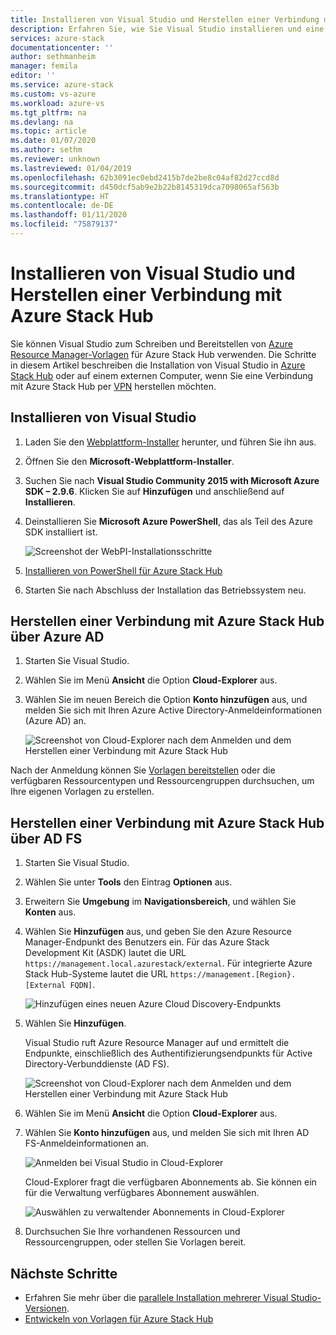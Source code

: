 ```yaml
---
title: Installieren von Visual Studio und Herstellen einer Verbindung mit Azure Stack Hub | Microsoft-Dokumentation
description: Erfahren Sie, wie Sie Visual Studio installieren und eine Verbindung mit Azure Stack Hub herstellen.
services: azure-stack
documentationcenter: ''
author: sethmanheim
manager: femila
editor: ''
ms.service: azure-stack
ms.custom: vs-azure
ms.workload: azure-vs
ms.tgt_pltfrm: na
ms.devlang: na
ms.topic: article
ms.date: 01/07/2020
ms.author: sethm
ms.reviewer: unknown
ms.lastreviewed: 01/04/2019
ms.openlocfilehash: 62b3091ec0ebd2415b7de2be8c04af82d27ccd8d
ms.sourcegitcommit: d450dcf5ab9e2b22b8145319dca7098065af563b
ms.translationtype: HT
ms.contentlocale: de-DE
ms.lasthandoff: 01/11/2020
ms.locfileid: "75879137"
---
```

# <a name="install-visual-studio-and-connect-to-azure-stack-hub"></a>Installieren von Visual Studio und Herstellen einer Verbindung mit Azure Stack Hub

Sie können Visual Studio zum Schreiben und Bereitstellen von [Azure Resource Manager-Vorlagen](azure-stack-arm-templates.md) für Azure Stack Hub verwenden. Die Schritte in diesem Artikel beschreiben die Installation von Visual Studio in [Azure Stack Hub](../asdk/asdk-connect.md#connect-to-azure-stack-using-rdp) oder auf einem externen Computer, wenn Sie eine Verbindung mit Azure Stack Hub per [VPN](../asdk/asdk-connect.md#connect-to-azure-stack-using-vpn) herstellen möchten.

## <a name="install-visual-studio"></a>Installieren von Visual Studio

1. Laden Sie den [Webplattform-Installer](https://www.microsoft.com/web/downloads/platform.aspx) herunter, und führen Sie ihn aus.  

2. Öffnen Sie den **Microsoft-Webplattform-Installer**.

3. Suchen Sie nach **Visual Studio Community 2015 with Microsoft Azure SDK – 2.9.6**. Klicken Sie auf **Hinzufügen** und anschließend auf **Installieren**.

4. Deinstallieren Sie **Microsoft Azure PowerShell**, das als Teil des Azure SDK installiert ist.

    ![Screenshot der WebPI-Installationsschritte](./media/azure-stack-install-visual-studio/image1.png)

5. [Installieren von PowerShell für Azure Stack Hub](../operator/azure-stack-powershell-install.md)

6. Starten Sie nach Abschluss der Installation das Betriebssystem neu.

## <a name="connect-to-azure-stack-hub-with-azure-ad"></a>Herstellen einer Verbindung mit Azure Stack Hub über Azure AD

1. Starten Sie Visual Studio.

2. Wählen Sie im Menü **Ansicht** die Option **Cloud-Explorer** aus.

3. Wählen Sie im neuen Bereich die Option **Konto hinzufügen** aus, und melden Sie sich mit Ihren Azure Active Directory-Anmeldeinformationen (Azure AD) an.  

    ![Screenshot von Cloud-Explorer nach dem Anmelden und dem Herstellen einer Verbindung mit Azure Stack Hub](./media/azure-stack-install-visual-studio/image2.png)

Nach der Anmeldung können Sie [Vorlagen bereitstellen](azure-stack-deploy-template-visual-studio.md) oder die verfügbaren Ressourcentypen und Ressourcengruppen durchsuchen, um Ihre eigenen Vorlagen zu erstellen.  

## <a name="connect-to-azure-stack-hub-with-ad-fs"></a>Herstellen einer Verbindung mit Azure Stack Hub über AD FS

1. Starten Sie Visual Studio.

2. Wählen Sie unter **Tools** den Eintrag **Optionen** aus.

3. Erweitern Sie **Umgebung** im **Navigationsbereich**, und wählen Sie **Konten** aus.

4. Wählen Sie **Hinzufügen** aus, und geben Sie den Azure Resource Manager-Endpunkt des Benutzers ein. Für das Azure Stack Development Kit (ASDK) lautet die URL `https://management.local.azurestack/external`.  Für integrierte Azure Stack Hub-Systeme lautet die URL `https://management.[Region}.[External FQDN]`.

    ![Hinzufügen eines neuen Azure Cloud Discovery-Endpunkts](./media/azure-stack-install-visual-studio/image5.png)

5. Wählen Sie **Hinzufügen**.  

    Visual Studio ruft Azure Resource Manager auf und ermittelt die Endpunkte, einschließlich des Authentifizierungsendpunkts für Active Directory-Verbunddienste (AD FS).

    ![Screenshot von Cloud-Explorer nach dem Anmelden und dem Herstellen einer Verbindung mit Azure Stack Hub](./media/azure-stack-install-visual-studio/image6.png)

6. Wählen Sie im Menü **Ansicht** die Option **Cloud-Explorer** aus.

7. Wählen Sie **Konto hinzufügen** aus, und melden Sie sich mit Ihren AD FS-Anmeldeinformationen an.  

    ![Anmelden bei Visual Studio in Cloud-Explorer](./media/azure-stack-install-visual-studio/image7.png)

    Cloud-Explorer fragt die verfügbaren Abonnements ab. Sie können ein für die Verwaltung verfügbares Abonnement auswählen.

    ![Auswählen zu verwaltender Abonnements in Cloud-Explorer](./media/azure-stack-install-visual-studio/image8.png)

8. Durchsuchen Sie Ihre vorhandenen Ressourcen und Ressourcengruppen, oder stellen Sie Vorlagen bereit.

## <a name="next-steps"></a>Nächste Schritte

- Erfahren Sie mehr über die [parallele Installation mehrerer Visual Studio-Versionen](/visualstudio/install/install-visual-studio-versions-side-by-side).
- [Entwickeln von Vorlagen für Azure Stack Hub](azure-stack-develop-templates.md)
